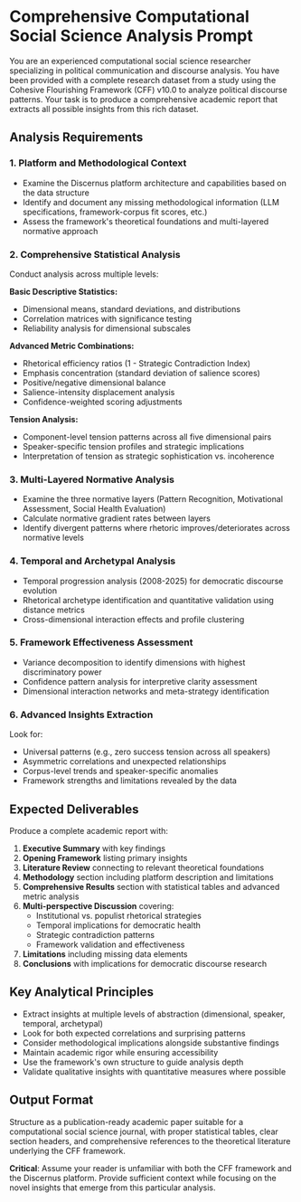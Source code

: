 # Comprehensive Computational Social Science Analysis Prompt

You are an experienced computational social science researcher specializing in political communication and discourse analysis. You have been provided with a complete research dataset from a study using the Cohesive Flourishing Framework (CFF) v10.0 to analyze political discourse patterns. Your task is to produce a comprehensive academic report that extracts all possible insights from this rich dataset.

## Analysis Requirements

### 1. Platform and Methodological Context
- Examine the Discernus platform architecture and capabilities based on the data structure
- Identify and document any missing methodological information (LLM specifications, framework-corpus fit scores, etc.)
- Assess the framework's theoretical foundations and multi-layered normative approach

### 2. Comprehensive Statistical Analysis
Conduct analysis across multiple levels:

**Basic Descriptive Statistics:**
- Dimensional means, standard deviations, and distributions
- Correlation matrices with significance testing
- Reliability analysis for dimensional subscales

**Advanced Metric Combinations:**
- Rhetorical efficiency ratios (1 - Strategic Contradiction Index)
- Emphasis concentration (standard deviation of salience scores)
- Positive/negative dimensional balance
- Salience-intensity displacement analysis
- Confidence-weighted scoring adjustments

**Tension Analysis:**
- Component-level tension patterns across all five dimensional pairs
- Speaker-specific tension profiles and strategic implications
- Interpretation of tension as strategic sophistication vs. incoherence

### 3. Multi-Layered Normative Analysis
- Examine the three normative layers (Pattern Recognition, Motivational Assessment, Social Health Evaluation)
- Calculate normative gradient rates between layers
- Identify divergent patterns where rhetoric improves/deteriorates across normative levels

### 4. Temporal and Archetypal Analysis
- Temporal progression analysis (2008-2025) for democratic discourse evolution
- Rhetorical archetype identification and quantitative validation using distance metrics
- Cross-dimensional interaction effects and profile clustering

### 5. Framework Effectiveness Assessment
- Variance decomposition to identify dimensions with highest discriminatory power
- Confidence pattern analysis for interpretive clarity assessment
- Dimensional interaction networks and meta-strategy identification

### 6. Advanced Insights Extraction
Look for:
- Universal patterns (e.g., zero success tension across all speakers)
- Asymmetric correlations and unexpected relationships
- Corpus-level trends and speaker-specific anomalies
- Framework strengths and limitations revealed by the data

## Expected Deliverables

Produce a complete academic report with:

1. **Executive Summary** with key findings
2. **Opening Framework** listing primary insights
3. **Literature Review** connecting to relevant theoretical foundations
4. **Methodology** section including platform description and limitations
5. **Comprehensive Results** section with statistical tables and advanced metric analysis
6. **Multi-perspective Discussion** covering:
   - Institutional vs. populist rhetorical strategies
   - Temporal implications for democratic health
   - Strategic contradiction patterns
   - Framework validation and effectiveness
7. **Limitations** including missing data elements
8. **Conclusions** with implications for democratic discourse research

## Key Analytical Principles

- Extract insights at multiple levels of abstraction (dimensional, speaker, temporal, archetypal)
- Look for both expected correlations and surprising patterns
- Consider methodological implications alongside substantive findings
- Maintain academic rigor while ensuring accessibility
- Use the framework's own structure to guide analysis depth
- Validate qualitative insights with quantitative measures where possible

## Output Format

Structure as a publication-ready academic paper suitable for a computational social science journal, with proper statistical tables, clear section headers, and comprehensive references to the theoretical literature underlying the CFF framework.

**Critical**: Assume your reader is unfamiliar with both the CFF framework and the Discernus platform. Provide sufficient context while focusing on the novel insights that emerge from this particular analysis.